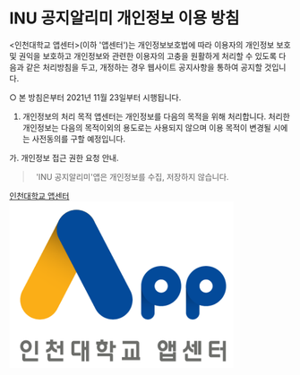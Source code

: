 # INU 공지알리미 개인정보 이용 방침

<인천대학교 앱센터>(이하 '앱센터')는 개인정보보호법에 따라 이용자의 개인정보 보호 및   권익을 보호하고 개인정보와 관련한 이용자의 고충을 원활하게 처리할 수 있도록 다음과 같은 처리방침을 두고, 개정하는 경우 웹사이트 공지사항을 통하여 공지할 것입니다.

○ 본 방침은부터 2021년 11월 23일부터 시행됩니다.

1. 개인정보의 처리 목적 앱센터는 개인정보를 다음의 목적을 위해 처리합니다. 처리한 개인정보는 다음의 목적이외의 용도로는 사용되지 않으며 이용 목적이 변경될 시에는 사전동의를 구할 예정입니다.

가. 개인정보 접근 권한 요청 안내.

 > &nbsp;&nbsp;'INU 공지알리미'앱은 개인정보를 수집, 저장하지 않습니다.  

[인천대학교 앱센터  
<img src="https://raw.githubusercontent.com/inu-appcenter/Terms-Temp/b2dd84bb84457461607a6b2e33cecaf677586f94/INU%20Appcenter%20Logo.png" alt="앱센터 로고" width="400px"/>](https://inu-appcenter.github.io)